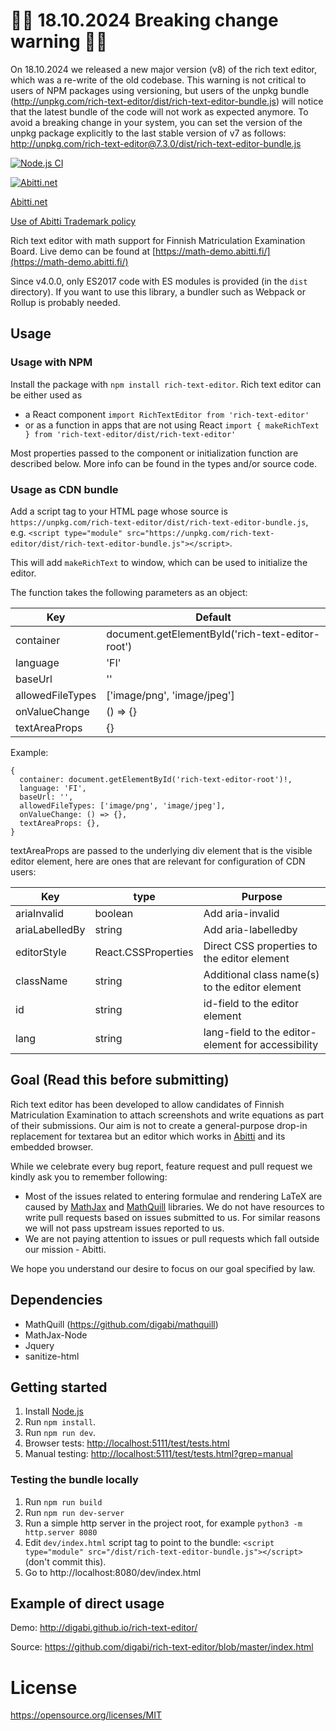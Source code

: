 # 🚨🚨 18.10.2024 Breaking change warning 🚨🚨

On 18.10.2024 we released a new major version (v8) of the rich text editor, which was a re-write of the old codebase. This warning is not critical to users of NPM packages using versioning, but users of the unpkg bundle (http://unpkg.com/rich-text-editor/dist/rich-text-editor-bundle.js) will notice that the latest bundle of the code will not work as expected anymore. To avoid a breaking change in your system, you can set the version of the unpkg package explicitly to the last stable version of v7 as follows: http://unpkg.com/rich-text-editor@7.3.0/dist/rich-text-editor-bundle.js

[![Node.js CI](https://github.com/digabi/rich-text-editor/actions/workflows/ci.yml/badge.svg)](https://github.com/digabi/rich-text-editor/actions/workflows/ci.yml)

[![Abitti.net](https://abitti.net/images/abittidev_logo.svg)](https://abitti.net/)

[Abitti.net](https://abitti.net)

[Use of Abitti Trademark policy](https://abitti.net/abitti-trademark.html)

Rich text editor with math support for Finnish Matriculation Examination Board.
Live demo can be found at [https://math-demo.abitti.fi/](https://math-demo.abitti.fi/)

Since v4.0.0, only ES2017 code with ES modules is provided (in the `dist`
directory). If you want to use this library, a bundler such as Webpack or
Rollup is probably needed.

## Usage

### Usage with NPM

Install the package with `npm install rich-text-editor`. 
Rich text editor can be either used as 
  - a React component `import RichTextEditor from 'rich-text-editor'`
  - or as a function in apps that are not using React `import { makeRichText } from 'rich-text-editor/dist/rich-text-editor'` 

Most properties passed to the component or initialization function are described below. More info can be found in the types and/or source code.

### Usage as CDN bundle

Add a script tag to your HTML page whose source is `https://unpkg.com/rich-text-editor/dist/rich-text-editor-bundle.js`, e.g. `<script type="module" src="https://unpkg.com/rich-text-editor/dist/rich-text-editor-bundle.js"></script>`. 

This will add `makeRichText` to window, which can be used to initialize the editor.

The function takes the following parameters as an object:

| Key              | Default                                          |
|------------------|--------------------------------------------------|
| container        | document.getElementById('rich-text-editor-root') |
| language         | 'FI'                                             |
| baseUrl          | ''                                               |
| allowedFileTypes | ['image/png', 'image/jpeg']                      |
| onValueChange    | () => {}                                         |
| textAreaProps    | {}                                               |

Example:
```
{
  container: document.getElementById('rich-text-editor-root')!,
  language: 'FI',
  baseUrl: '',
  allowedFileTypes: ['image/png', 'image/jpeg'],
  onValueChange: () => {},
  textAreaProps: {},
}
```

textAreaProps are passed to the underlying div element that is the visible editor element, here are ones that are relevant for configuration of CDN users:  

| Key            | type                | Purpose                                            |
|----------------|---------------------|----------------------------------------------------|
| ariaInvalid    | boolean             | Add aria-invalid                                   |
| ariaLabelledBy | string              | Add aria-labelledby                                |
| editorStyle    | React.CSSProperties | Direct CSS properties to the editor element        |
| className      | string              | Additional class name(s) to the editor element     |
| id             | string              | id-field to the editor element                     |
| lang           | string              | lang-field to the editor-element for accessibility |

## Goal (Read this before submitting)

Rich text editor has been developed to allow candidates of Finnish Matriculation
Examination to attach screenshots and write equations as part of their submissions.
Our aim is not to create a general-purpose drop-in replacement for textarea but
an editor which works in [Abitti](https://abitti.fi) and its embedded browser.

While we celebrate every bug report, feature request and pull request we kindly ask
you to remember following:
- Most of the issues related to entering formulae and rendering LaTeX are caused
  by [MathJax](https://www.mathjax.org/) and [MathQuill](http://mathquill.com/)
  libraries. We do not have resources to write pull requests based on issues
  submitted to us. For similar reasons we will not pass upstream issues reported
  to us.
- We are not paying attention to issues or pull requests which fall outside our
  mission - Abitti.

We hope you understand our desire to focus on our goal specified by law.

## Dependencies

- MathQuill (https://github.com/digabi/mathquill)
- MathJax-Node
- Jquery
- sanitize-html

## Getting started

1. Install [Node.js](https://nodejs.org/en/)
3. Run `npm install`.
4. Run `npm run dev`.
5. Browser tests: [http://localhost:5111/test/tests.html](http://localhost:5111/test/tests.html)
6. Manual testing: [http://localhost:5111/test/tests.html?grep=manual](http://localhost:5111/test/tests.html?grep=manual)

### Testing the bundle locally

1. Run `npm run build`
2. Run `npm run dev-server`
3. Run a simple http server in the project root, for example `python3 -m http.server 8080`
4. Edit `dev/index.html` script tag to point to the bundle: `<script type="module" src="/dist/rich-text-editor-bundle.js"></script>` (don't commit this).
5. Go to http://localhost:8080/dev/index.html

## Example of direct usage

Demo: http://digabi.github.io/rich-text-editor/

Source: https://github.com/digabi/rich-text-editor/blob/master/index.html

# License

https://opensource.org/licenses/MIT
